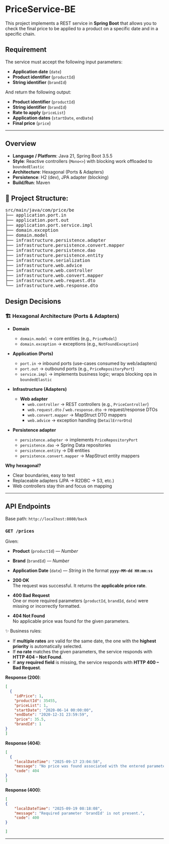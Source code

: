# PriceService-BE
This project implements a REST service in **Spring Boot** that allows you to check the final price to be applied to a product on a specific date and in a specific chain.

## Requirement
The service must accept the following input parameters:

- **Application date** (`date`)
- **Product identifier** (`productId`)
- **String identifier** (`brandId`)

And return the following output:

- **Product identifier** (`productId`)
- **String identifier** (`brandId`)
- **Rate to apply** (`priceList`)
- **Application dates** (`startDate`, `endDate`)
- **Final price** (`price`)

---

## Overview

- **Language / Platform**: Java 21, Spring Boot 3.5.5
- **Style**: Reactive controllers (`Mono<>`) with blocking work offloaded to `boundedElastic`  
- **Architecture**: Hexagonal (Ports & Adapters)  
- **Persistence**: H2 (dev), JPA adapter (blocking)  
- **Build/Run**: Maven

## 📂 Project Structure:
<pre>
src/main/java/com/price/be
├── application.port.in
├── application.port.out
├── application.port.service.impl
├── domain.exception
├── domain.model
├── infrastructure.persistence.adapter
├── infrastructure.persistence.convert.mapper
├── infrastructure.persistence.dao
├── infrastructure.persistence.entity
├── infrastructure.serialization
├── infrastructure.web.advice
├── infrastructure.web.controller
├── infrastructure.web.convert.mapper
├── infrastructure.web.request.dto
└── infrastructure.web.response.dto
</pre>



## Design Decisions

### 🏗️ Hexagonal Architecture (Ports & Adapters)

- **Domain**
  - `domain.model` → core entities (e.g., `PriceModel`)
  - `domain.exception` → exceptions (e.g., `NotFoundException`)

- **Application (Ports)**
  - `port.in` → inbound ports (use-cases consumed by web/adapters)
  - `port.out` → outbound ports (e.g., `PriceRepositoryPort`)
  - `service.impl` → implements business logic; wraps blocking ops in `boundedElastic`

- **Infrastructure (Adapters)**
  - **Web adapter**
    - `web.controller` → REST controllers (e.g., `PriceController`)
    - `web.request.dto` / `web.response.dto` → request/response DTOs
    - `web.convert.mapper` → MapStruct DTO mappers
    - `web.advice` → exception handling (`DetailErrorDto`)
- **Persistence adapter**
    - `persistence.adapter` → implements `PriceRepositoryPort`
    - `persistence.dao` → Spring Data repositories
    - `persistence.entity` → DB entities
    - `persistence.convert.mapper` → MapStruct entity mappers

**Why hexagonal?**
- Clear boundaries, easy to test
- Replaceable adapters (JPA → R2DBC → S3, etc.)
- Web controllers stay thin and focus on mapping

---


## API Endpoints

Base path: `http://localhost:8080/back`

### `GET /prices`

Given:
- **Product** (`productId`) — *Number*
- **Brand** (`brandId`) — *Number*
- **Application Date** (`date`) — *String* in the format **`yyyy-MM-dd HH:mm:ss`**

- **200 OK**  
  The request was successful. It returns the **applicable price rate**.

- **400 Bad Request**  
  One or more required parameters (`productId`, `brandId`, `date`) were missing or incorrectly formatted.

- **404 Not Found**  
  No applicable price was found for the given parameters.

✨ Business rules:
- If **multiple rates** are valid for the same date, the one with the **highest priority** is automatically selected.  
- If **no rate** matches the given parameters, the service responds with **HTTP 404 – Not Found**.
- If **any required field** is missing, the service responds with **HTTP 400 – Bad Request**.

**Response (200)**:
```json
[
  {
    "idPrice": 1,
    "productId": 35455,
    "priceList": 1,
    "startDate": "2020-06-14 00:00:00",
    "endDate": "2020-12-31 23:59:59",
    "price": 35.5,
    "brandId": 1
}
]
```
**Response (404)**:
```json
[
  {
    "localDateTime": "2025-09-17 23:04:58",
    "message": "No price was found associated with the entered parameters. Please try again with different values.",
    "code": 404
}
]
```

**Response (400)**:
```json
[
{
    "localDateTime": "2025-09-19 08:18:08",
    "message": "Required parameter 'brandId' is not present.",
    "code": 400
}

]
```

---





















